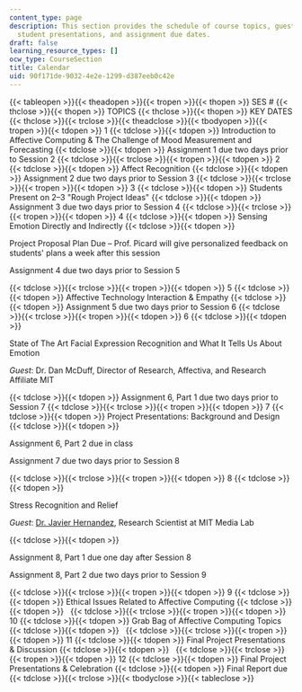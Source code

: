```yaml
---
content_type: page
description: This section provides the schedule of course topics, guest lecturers,
  student presentations, and assignment due dates.
draft: false
learning_resource_types: []
ocw_type: CourseSection
title: Calendar
uid: 90f171de-9032-4e2e-1299-d387eeb0c42e
---
```

{{< tableopen >}}{{< theadopen >}}{{< tropen >}}{{< thopen >}}
SES #
{{< thclose >}}{{< thopen >}}
TOPICS
{{< thclose >}}{{< thopen >}}
KEY DATES
{{< thclose >}}{{< trclose >}}{{< theadclose >}}{{< tbodyopen >}}{{< tropen >}}{{< tdopen >}}
1
{{< tdclose >}}{{< tdopen >}}
Introduction to Affective Computing & The Challenge of Mood Measurement and Forecasting
{{< tdclose >}}{{< tdopen >}}
Assignment 1 due two days prior to Session 2
{{< tdclose >}}{{< trclose >}}{{< tropen >}}{{< tdopen >}}
2
{{< tdclose >}}{{< tdopen >}}
Affect Recognition
{{< tdclose >}}{{< tdopen >}}
Assignment 2 due two days prior to Session 3
{{< tdclose >}}{{< trclose >}}{{< tropen >}}{{< tdopen >}}
3
{{< tdclose >}}{{< tdopen >}}
Students Present on 2–3 "Rough Project Ideas"
{{< tdclose >}}{{< tdopen >}}
Assignment 3 due two days prior to Session 4
{{< tdclose >}}{{< trclose >}}{{< tropen >}}{{< tdopen >}}
4
{{< tdclose >}}{{< tdopen >}}
Sensing Emotion Directly and Indirectly
{{< tdclose >}}{{< tdopen >}}

Project Proposal Plan Due – Prof. Picard will give personalized feedback on students' plans a week after this session

Assignment 4 due two days prior to Session 5

{{< tdclose >}}{{< trclose >}}{{< tropen >}}{{< tdopen >}}
5
{{< tdclose >}}{{< tdopen >}}
Affective Technology Interaction & Empathy
{{< tdclose >}}{{< tdopen >}}
Assignment 5 due two days prior to Session 6
{{< tdclose >}}{{< trclose >}}{{< tropen >}}{{< tdopen >}}
6
{{< tdclose >}}{{< tdopen >}}

State of The Art Facial Expression Recognition and What It Tells Us About Emotion

*Guest*: Dr. Dan McDuff, Director of Research, Affectiva, and Research Affiliate MIT

{{< tdclose >}}{{< tdopen >}}
Assignment 6, Part 1 due two days prior to Session 7
{{< tdclose >}}{{< trclose >}}{{< tropen >}}{{< tdopen >}}
7
{{< tdclose >}}{{< tdopen >}}
Project Presentations: Background and Design
{{< tdclose >}}{{< tdopen >}}

Assignment 6, Part 2 due in class

Assignment 7 due two days prior to Session 8

{{< tdclose >}}{{< trclose >}}{{< tropen >}}{{< tdopen >}}
8
{{< tdclose >}}{{< tdopen >}}

Stress Recognition and Relief

*Guest*: [Dr. Javier Hernandez](http://javierhr.com/), Research Scientist at MIT Media Lab

{{< tdclose >}}{{< tdopen >}}

Assignment 8, Part 1 due one day after Session 8

Assignment 8, Part 2 due two days prior to Session 9

{{< tdclose >}}{{< trclose >}}{{< tropen >}}{{< tdopen >}}
9
{{< tdclose >}}{{< tdopen >}}
Ethical Issues Related to Affective Computing
{{< tdclose >}}{{< tdopen >}}
 
{{< tdclose >}}{{< trclose >}}{{< tropen >}}{{< tdopen >}}
10
{{< tdclose >}}{{< tdopen >}}
Grab Bag of Affective Computing Topics
{{< tdclose >}}{{< tdopen >}}
 
{{< tdclose >}}{{< trclose >}}{{< tropen >}}{{< tdopen >}}
11
{{< tdclose >}}{{< tdopen >}}
Final Project Presentations & Discussion
{{< tdclose >}}{{< tdopen >}}
 
{{< tdclose >}}{{< trclose >}}{{< tropen >}}{{< tdopen >}}
12
{{< tdclose >}}{{< tdopen >}}
Final Project Presentations & Celebration
{{< tdclose >}}{{< tdopen >}}
Final Report due
{{< tdclose >}}{{< trclose >}}{{< tbodyclose >}}{{< tableclose >}}